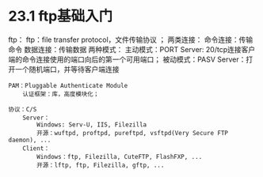 # 23.1 ftp基础入门



ftp：
	ftp：file transfer protocol，文件传输协议 ；
		两类连接：
			命令连接：传输命令
			数据连接：传输数据
				两种模式：
					主动模式：PORT
						Server: 20/tcp连接客户端的命令连接使用的端口向后的第一个可用端口；
					被动模式：PASV
						Server：打开一个随机端口，并等待客户端连接

	PAM：Pluggable Authenticate Module
		认证框架：库，高度模块化；

	协议：C/S
		Server：
			Windows: Serv-U, IIS, Filezilla
			开源：wuftpd, proftpd, pureftpd, vsftpd(Very Secure FTP daemon), ...
		Client：
			Windows：ftp, Filezilla, CuteFTP, FlashFXP, ...
			开源：lftp, ftp, Filezilla, gftp, ...
